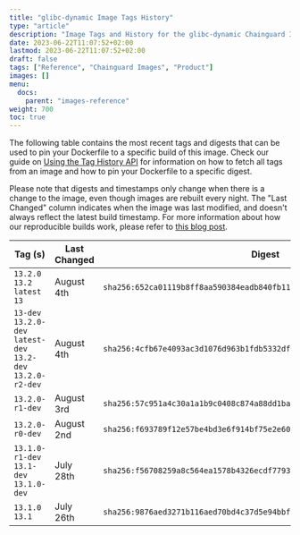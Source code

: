 ```yaml
---
title: "glibc-dynamic Image Tags History"
type: "article"
description: "Image Tags and History for the glibc-dynamic Chainguard Image"
date: 2023-06-22T11:07:52+02:00
lastmod: 2023-06-22T11:07:52+02:00
draft: false
tags: ["Reference", "Chainguard Images", "Product"]
images: []
menu:
  docs:
    parent: "images-reference"
weight: 700
toc: true
---
```


The following table contains the most recent tags and digests that can be used to pin your Dockerfile to a specific build of this image. Check our guide on [Using the Tag History API](/chainguard/chainguard-images/using-the-tag-history-api/) for information on how to fetch all tags from an image and how to pin your Dockerfile to a specific digest.

Please note that digests and timestamps only change when there is a change to the image, even though images are rebuilt every night. The "Last Changed" column indicates when the image was last modified, and doesn't always reflect the latest build timestamp. For more information about how our reproducible builds work, please refer to [this blog post](https://www.chainguard.dev/unchained/reproducing-chainguards-reproducible-image-builds).

| Tag (s)                                                        | Last Changed | Digest                                                                    |
|----------------------------------------------------------------|--------------|---------------------------------------------------------------------------|
|  `13.2.0` `13.2` `latest` `13`                                 | August 4th   | `sha256:652ca01119b8ff8aa590384eadb840fb1145fca9ceb87f77e6df48601037a846` |
|  `13-dev` `13.2.0-dev` `latest-dev` `13.2-dev` `13.2.0-r2-dev` | August 4th   | `sha256:4cfb67e4093ac3d1076d963b1fdb5332dfa1f9746c4785f7aa884e0057df81ca` |
|  `13.2.0-r1-dev`                                               | August 3rd   | `sha256:57c951a4c30a1a1b9c0408c874a88dd1badb0af4acd5b30b3a6ca1c4f7ddf0ab` |
|  `13.2.0-r0-dev`                                               | August 2nd   | `sha256:f693789f12e57be4bd3e6f914bf75e2e60e75d6aaff83cb22df6334c9cc79a64` |
|  `13.1.0-r1-dev` `13.1-dev` `13.1.0-dev`                       | July 28th    | `sha256:f56708259a8c564ea1578b4326ecdf779383ac9c044a93f236301af62a0e4c78` |
|  `13.1.0` `13.1`                                               | July 26th    | `sha256:9876aed3271b116aed70bd4c37d5e94bbf13940e440c29783a1e0886f96fee20` |
